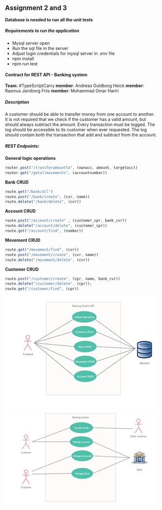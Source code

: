 ## Assignment 2 and 3
**Database is needed to run all the unit tests**

##### Requirements to run the application
-   Mysql server open
-   Run the sql file in the server
-   Adjust login credentials for mysql server in .env file
-   npm install
-   npm run test

#### Contract for REST API - Banking system
**Team**: #TypeScriptCarry
**member**: Andreas Guldborg Heick
**member**: Rasmus Jarnborg Friis
**member**: Mohammad Omar Hariri

##### Description 
A customer should be able to transfer money from one account to another. It is not required that we check if the customer has a valid amount, but should always subtract the amount. Every transaction must be logged. The log should be accessible to its customer when ever requested. The log should contain both the transaction that add and subtract from the account.

##### REST Endpoints:
**General logic operations**
```ts
router.post("/transferamountto", (ownacc, amount, targetacc))
router.get("/getallmovements", (accountnumber))
```

**Bank CRUD**
```ts
route.get("/bank/all")
route.post("/bank/create", (cvr, name))
route.delete("/bank/delete", (cvr))
```

**Account CRUD**
```ts
route.post("/account/create" , (customer_cpr, bank_cvr))
route.delete("/account/delete", (customer_cpr))
route.get("/account/find", (number))
```

**Movement CRUD**
```ts
route.get("/movement/find", (cvr))
route.post("/movement/create", (cvr, name))
route.delete("/movement/delete", (cvr))
```

**Customer CRUD**
```ts
route.post("/customer/create", (cpr, name, bank_cvr))
route.delete("/customer/delete", (cpr));
route.get("/customer/find", (cpr))
```


<img src="./images/useCase1.png" />
<img src="./images/useCase2.png" />

